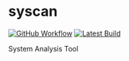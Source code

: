 # syscan

[![GitHub Workflow](https://github.com/mysticlgbt/ksyscan/actions/workflows/build.yml/badge.svg)](https://github.com/mysticlgbt/ksyscan/actions/workflows/build.yml)
[![Latest Build](https://shields.io/badge/download-nightly-blue)](https://nightly.link/mysticlgbt/ksyscan/workflows/build/main/syscan)

System Analysis Tool
